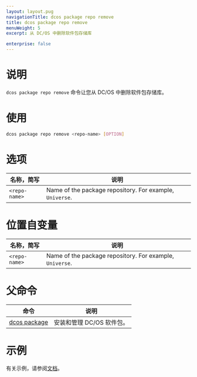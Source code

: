 ```yaml
---
layout: layout.pug
navigationTitle: dcos package repo remove
title: dcos package repo remove
menuWeight: 5
excerpt: 从 DC/OS 中删除软件包存储库

enterprise: false
---
```



# 说明
`dcos package repo remove` 命令让您从 DC/OS 中删除软件包存储库。

# 使用

```bash
dcos package repo remove <repo-name> [OPTION]
```

# 选项

| 名称，简写 | 说明 |
|---------|-------------|
| `<repo-name>`   |   Name of the package repository. For example, `Universe`. |

# 位置自变量

| 名称，简写 | 说明 |
|---------|-------------|
| `<repo-name>`   |   Name of the package repository. For example, `Universe`. |

# 父命令

| 命令 | 说明 |
|---------|-------------|
| [dcos package](/cn/1.11/cli/command-reference/dcos-package/) | 安装和管理 DC/OS 软件包。|

# 示例

有关示例，请参阅[文档](/cn/1.11/administering-clusters/repo/)。
